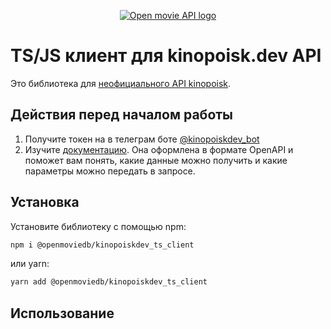 <p align="center">
  <a href="https://kinopoisk.dev/" target="blank"><img src="https://openmovieapi.dev/full-size-cover.png" alt="Open movie API logo" /></a>
</p>

# TS/JS клиент для kinopoisk.dev API

Это библиотека для [неофициального API kinopoisk](kinopoisk.dev). 
## Действия перед началом работы
1. Получите токен на в телеграм боте [@kinopoiskdev_bot](https://t.me/kinopoiskdev_bot)
2. Изучите [документацию](https://kinopoisk.dev/documentation). Она оформлена в формате OpenAPI и поможет вам понять, какие данные можно получить и какие параметры можно передать в запросе.

## Установка
Установите библиотеку с помощью npm:
```bash
npm i @openmoviedb/kinopoiskdev_ts_client
```
или yarn:
```bash
yarn add @openmoviedb/kinopoiskdev_ts_client
```

## Использование
